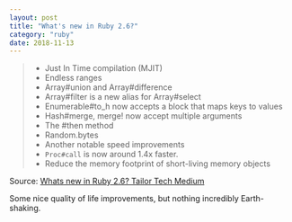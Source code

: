 ```yaml
---
layout: post
title: "What's new in Ruby 2.6?"
category: "ruby"
date: 2018-11-13
---
```


> - Just In Time compilation (MJIT)
> - Endless ranges
> - Array#union and Array#difference
> - Array#filter is a new alias for Array#select
> - Enumerable#to_h now accepts a block that maps keys to values
> - Hash#merge, merge! now accept multiple arguments
> - The #then method
> - Random.bytes
> - Another notable speed improvements
> - `Proc#call` is now around 1.4x faster.
> - Reduce the memory footprint of short-living memory objects

Source: [Whats new in Ruby 2.6?  Tailor Tech  Medium](https://medium.com/tailor-tech/whats-new-in-ruby-2-6-a4774f3631c1)

Some nice quality of life improvements, but nothing incredibly Earth-shaking.
